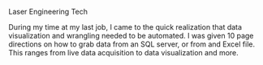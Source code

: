 Laser Engineering Tech

During my time at my last job, I came to the quick realization that data visualization and wrangling needed to be automated.  I was given 10 page directions on how to grab data from an SQL server, or from and Excel file.  This ranges from live data acquisition to data visualization and more.
